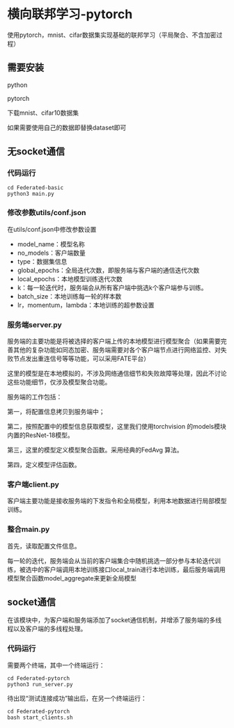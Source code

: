 # 横向联邦学习-pytorch
使用pytorch，mnist、cifar数据集实现基础的联邦学习（平局聚合、不含加密过程）
## 需要安装
python

pytorch

下载mnist、cifar10数据集

如果需要使用自己的数据即替换dataset即可

## 无socket通信

### 代码运行

```
cd Federated-basic
python3 main.py
```

### 修改参数utils/conf.json
在utils/conf.json中修改参数设置

* model_name：模型名称
* no_models：客户端数量
* type：数据集信息
* global_epochs：全局迭代次数，即服务端与客户端的通信迭代次数
* local_epochs：本地模型训练迭代次数
* k：每一轮迭代时，服务端会从所有客户端中挑选k个客户端参与训练。
* batch_size：本地训练每一轮的样本数
* lr，momentum，lambda：本地训练的超参数设置

### 服务端server.py
服务端的主要功能是将被选择的客户端上传的本地模型进行模型聚合（如果需要完善其他的复杂功能如同态加密、服务端需要对各个客户端节点进行网络监控、对失败节点发出重连信号等等功能，可以采用FATE平台）

这里的模型是在本地模拟的，不涉及网络通信细节和失败故障等处理，因此不讨论这些功能细节，仅涉及模型聚合功能。

服务端的工作包括：

第一，将配置信息拷贝到服务端中；

第二，按照配置中的模型信息获取模型，这里我们使用torchvision 的models模块内置的ResNet-18模型。

第三，这里的模型定义模型聚合函数。采用经典的FedAvg 算法。

第四，定义模型评估函数。

### 客户端client.py
客户端主要功能是接收服务端的下发指令和全局模型，利用本地数据进行局部模型训练。

### 整合main.py
首先，读取配置文件信息。

每一轮的迭代，服务端会从当前的客户端集合中随机挑选一部分参与本轮迭代训练，被选中的客户端调用本地训练接口local_train进行本地训练，最后服务端调用模型聚合函数model_aggregate来更新全局模型

## socket通信

在该模块中，为客户端和服务端添加了socket通信机制，并增添了服务端的多线程以及客户端的多线程处理。

### 代码运行

需要两个终端，其中一个终端运行：

```
cd Federated-pytorch
python3 run_server.py
```

待出现“测试连接成功”输出后，在另一个终端运行：

```
cd Federated-pytorch
bash start_clients.sh
```


